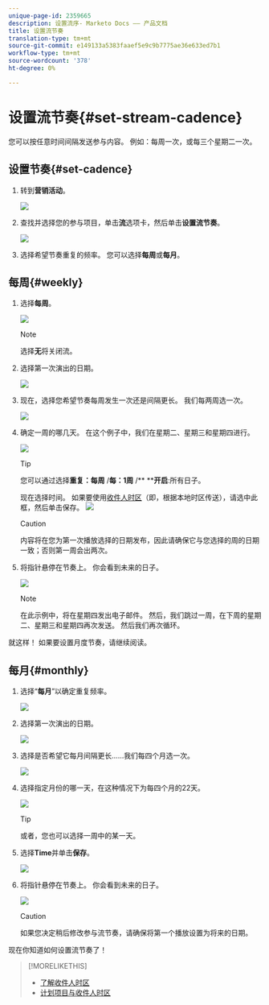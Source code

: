 ```yaml
---
unique-page-id: 2359665
description: 设置流序- Marketo Docs —— 产品文档
title: 设置流节奏
translation-type: tm+mt
source-git-commit: e149133a5383faaef5e9c9b7775ae36e633ed7b1
workflow-type: tm+mt
source-wordcount: '378'
ht-degree: 0%

---
```



# 设置流节奏{#set-stream-cadence}

您可以按任意时间间隔发送参与内容。 例如：每周一次，或每三个星期二一次。

## 设置节奏{#set-cadence}

1. 转到&#x200B;**营销活动**。

   ![](assets/login-marketing-activities.png)

1. 查找并选择您的参与项目，单击**流**选项卡，然后单击&#x200B;**设置流节奏**。

   ![](assets/selectstreamcadence.jpg)

1. 选择希望节奏重复的频率。 您可以选择**每周**或&#x200B;**每月**。

## 每周{#weekly}

1. 选择&#x200B;**每周**。

   ![](assets/image2017-12-5-14-3a9-3a43.png)

   >[!NOTE]
   >
   >选择**无**将关闭流。

1. 选择第一次演出的日期。

   ![](assets/image2017-12-5-14-3a10-3a17.png)

1. 现在，选择您希望节奏每周发生一次还是间隔更长。 我们每两周选一次。

   ![](assets/image2017-12-5-14-3a10-3a56.png)

1. 确定一周的哪几天。 在这个例子中，我们在星期二、星期三和星期四进行。

   ![](assets/image2017-12-5-14-3a12-3a29.png)

   >[!TIP]
   >
   >您可以通过选择&#x200B;**重复：每周** /**每：1周** /** ****开启**:所有日子。

   现在选择时间。 如果要使用[收件人时区](set-stream-cadence/schedule-engagement-programs-with-recipient-time-zone.md)（即，根据本地时区传送），请选中此框，然后单击保存。
   ![](assets/image2017-12-5-14-3a20-3a11.png)

   >[!CAUTION]
   >
   >内容将在您为第一次播放选择的日期发布，因此请确保它与您选择的周的日期一致；否则第一周会出两次。

1. 将指针悬停在节奏上。 你会看到未来的日子。

   ![](assets/image2017-12-5-14-3a17-3a29.png)

   >[!NOTE]
   >
   >在此示例中，将在星期四发出电子邮件。 然后，我们跳过一周，在下周的星期二、星期三和星期四再次发送。 然后我们再次循环。

就这样！ 如果要设置月度节奏，请继续阅读。

## 每月{#monthly}

1. 选择“**每月**”以确定重复频率。

   ![](assets/image2014-9-15-16-3a30-3a15.png)

1. 选择第一次演出的日期。

   ![](assets/image2014-9-15-16-3a30-3a11.png)

1. 选择是否希望它每月间隔更长……我们每四个月选一次。

   ![](assets/image2014-9-15-16-3a30-3a7.png)

1. 选择指定月份的哪一天，在这种情况下为每四个月的22天。

   ![](assets/image2014-9-15-16-3a29-3a51.png)

   >[!TIP]
   >
   >或者，您也可以选择一周中的某一天。

1. 选择&#x200B;**Time**&#x200B;并单击&#x200B;**保存**。

   ![](assets/image2014-9-15-16-3a29-3a42.png)

1. 将指针悬停在节奏上。 你会看到未来的日子。

   ![](assets/image2014-9-15-16-3a29-3a38.png)

   >[!CAUTION]
   >
   >如果您决定稍后修改参与流节奏，请确保将第一个播放设置为将来的日期。

现在你知道如何设置流节奏了！

>[!MORELIKETHIS]
>
>* [了解收件人时区](../../../../product-docs/email-marketing/email-programs/email-program-actions/scheduling-with-recipient-time-zone/understanding-recipient-time-zone.md)
>* [计划项目与收件人时区](set-stream-cadence/schedule-engagement-programs-with-recipient-time-zone.md)

>



